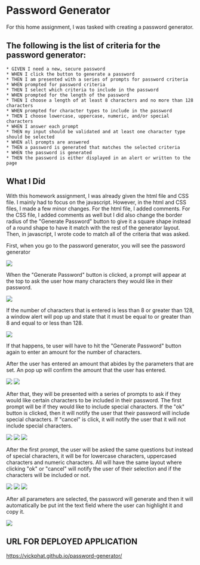 # Password Generator

For this home assignment, I was tasked with creating a password generator.

<h2>The following is the list of criteria for the password generator:</h2>

    * GIVEN I need a new, secure password
    * WHEN I click the button to generate a password
    * THEN I am presented with a series of prompts for password criteria
    * WHEN prompted for password criteria
    * THEN I select which criteria to include in the password
    * WHEN prompted for the length of the password
    * THEN I choose a length of at least 8 characters and no more than 128 characters
    * WHEN prompted for character types to include in the password
    * THEN I choose lowercase, uppercase, numeric, and/or special characters
    * WHEN I answer each prompt
    * THEN my input should be validated and at least one character type should be selected
    * WHEN all prompts are answered
    * THEN a password is generated that matches the selected criteria
    * WHEN the password is generated
    * THEN the password is either displayed in an alert or written to the page

<h2>What I Did</h2>

<p>With this homework assignment, I was already given the html file and CSS file. I mainly had to focus on
the javascript. However, in the html and CSS files, I made a few minor changes. For the html file, I added comments. For the CSS file, I added comments as well but I did also change the border radius of the 
"Generate Password" button to give it a square shape instead of a round shape to have it match with the 
rest of the generator layout. Then, in javascript, I wrote code to match all of the criteria that was asked.</p>

<p>First, when you go to the password generator, you will see the password generator</p>

<img src="https://github.com/vickphat/password-generator/blob/master/Assets/images/password-gen1.JPG">

<br>

<p>When the "Generate Password" button is clicked, a prompt will appear at the top to ask the user how many characters they would like in their password.</p>

<img src="https://github.com/vickphat/password-generator/blob/master/Assets/images/password-gen2.JPG">

<br>

<p>If the number of characters that is entered is less than 8 or
greater than 128, a window alert will pop up and state that it must be equal to or greater than 8 and equal to or less than 128.</p>

<img src="https://github.com/vickphat/password-generator/blob/master/Assets/images/password-gen3.JPG">

<br>

<p>If that happens, te user will have to hit the "Generate Password" button again to enter an amount for the number of characters.</p>

<p>After the user has entered an amount that abides by the parameters that are set. An pop up will confirm the amount that the user has entered.</p>

<img src="https://github.com/vickphat/password-generator/blob/master/Assets/images/password-gen4.JPG">

<img src="https://github.com/vickphat/password-generator/blob/master/Assets/images/password-gen5.JPG">
<br>

<p>After that, they will be presented with a series of prompts to ask if they would like certain characters to be included in their password. The first prompt will be if they would like to include special characters. If the "ok" button is clicked, then it will notify the user that their password will include special characters. If "cancel" is click, it will notify the user that it will not include special characters.</p>

<img src="https://github.com/vickphat/password-generator/blob/master/Assets/images/password-gen6.JPG">

<img src="https://github.com/vickphat/password-generator/blob/master/Assets/images/password-gen7.JPG">

<img src="https://github.com/vickphat/password-generator/blob/master/Assets/images/password-gen8.JPG">

<br>

<p>After the first prompt, the user will be asked the same questions but instead of special characters, it will be for lowercase characters, uppercased characters and numeric characters. All will have the same layout where clicking "ok" or "cancel" will notify the user of their selection and if the characters will be included or not.</p>

<img src="https://github.com/vickphat/password-generator/blob/master/Assets/images/password-gen10.JPG">

<img src="https://github.com/vickphat/password-generator/blob/master/Assets/images/password-gen11.JPG">

<img src="https://github.com/vickphat/password-generator/blob/master/Assets/images/password-gen12.JPG">

<br>

<p>After all parameters are selected, the password will generate and then it will automatically be put int the text field where the user can highlight it and copy it.</p>

<img src="https://github.com/vickphat/password-generator/blob/master/Assets/images/password-gen9.JPG">

<h2>URL FOR DEPLOYED APPLICATION</h2>

https://vickphat.github.io/password-generator/